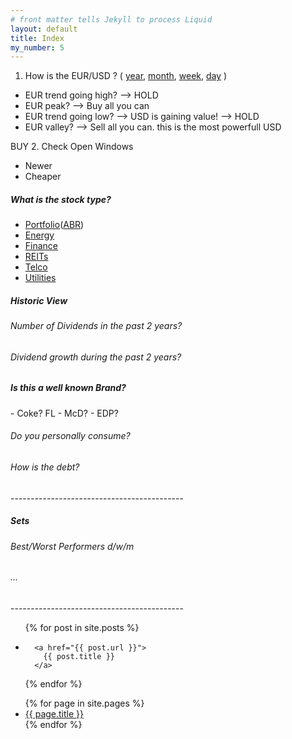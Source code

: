 ```yaml
---
# front matter tells Jekyll to process Liquid
layout: default
title: Index
my_number: 5
---
```

1. How is the EUR/USD ? (
<a target="_blank" href="https://www.xe.com/currencycharts/?from=EUR&to=USD&view=1Y">year</a>,
<a target="_blank" href="https://www.xe.com/currencycharts/?from=EUR&to=USD&view=1M">month</a>,
<a target="_blank" href="https://www.xe.com/currencycharts/?from=EUR&to=USD&view=1W">week</a>,
<a target="_blank" href="https://www.xe.com/currencycharts/?from=EUR&to=USD&view=1D">day</a>
)
<ul>
  <li>EUR trend going high? --> HOLD</li>
  <li>EUR peak? --> Buy all you can</li>
  <li>EUR trend going low? --> USD is gaining value! --> HOLD</li>
  <li>EUR valley? --> Sell all you can. this is the most powerfull USD</li>
</ul>

BUY 
2. Check Open Windows
<ul>
  <li><a target="_blank" href="/mike/current_windows_newer"></a>Newer</li>
  <li><a target="_blank" href="/mike/current_windows_cheaper"></a>Cheaper</li>
</ul>
<h5>What is the stock type?</h5>
<ul>
  <li><a target="_blank" href="/mike/ss/my_selection.ss">Portfolio</a>(<a target="_blank" href="/mike/v/ABR.v">ABR</a>)</li>
  <li><a target="_blank" href="/mike/ss/energy.ss">Energy</a></li>
  <li><a target="_blank" href="/mike/ss/finance.ss">Finance</a></li>
  <li><a target="_blank" href="/mike/ss/real_estate.ss">REITs</a></li>
  <li><a target="_blank" href="/mike/ss/telecommunications.ss">Telco</a></li>
  <li><a target="_blank" href="/mike/ss/utilities.ss">Utilities</a></li>
</ul>

<h5>Historic View</h2>
<h6>Number of Dividends in the past 2 years?</h6>
<h6>Dividend growth during the past 2 years?</h6>

<h5>Is this a well known Brand?</h5>
- Coke? FL
- McD?
- EDP?
<h6>Do you personally consume?</h6>
<h6>How is the debt?</h6>
-------------------------------------------
<h5>Sets</h2>
<h6>Best/Worst Performers d/w/m</h6>
<h6>...</h6>
-------------------------------------------

<ul>
{% for post in site.posts %}
  <li>
    
      <a href="{{ post.url }}">
        {{ post.title }}
      </a>
    
  </li>
{% endfor %}
</ul>
<ul>
{% for page in site.pages %}
  <li>
      <a href="{{ page.url }}">
        {{ page.title }}
      </a>
  </li>
{% endfor %}
</ul>